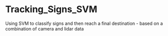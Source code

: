 # Tracking_Signs_SVM
Using SVM to classify signs and then reach a final destination - based on a combination of camera and lidar data
